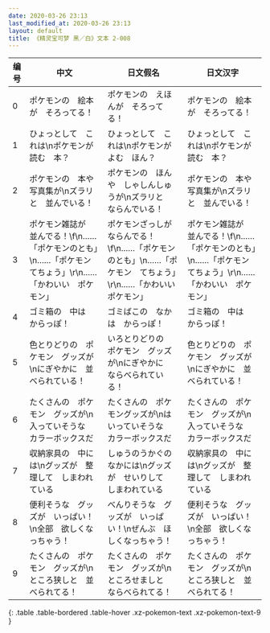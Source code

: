 ```yaml
---
date: 2020-03-26 23:13
last_modified_at: 2020-03-26 23:13
layout: default
title: 《精灵宝可梦 黑／白》文本 2-008
---
```

| 编号 | 中文 | 日文假名 | 日文汉字 |
| ---- | ---- | ---- | --- |
| 0 | ポケモンの　絵本が　そろってる！ | ポケモンの　えほんが　そろってる！ | ポケモンの　絵本が　そろってる！ |
| 1 | ひょっとして　これは\nポケモンが　読む　本？ | ひょっとして　これは\nポケモンが　よむ　ほん？ | ひょっとして　これは\nポケモンが　読む　本？ |
| 2 | ポケモンの　本や　写真集が\nズラリと　並んでいる！ | ポケモンの　ほんや　しゃしんしゅうが\nズラリと　ならんでいる！ | ポケモンの　本や　写真集が\nズラリと　並んでいる！ |
| 3 | ポケモン雑誌が　並んでる！\f\n……「ポケモンのとも」\n……「ポケモン　てちょう」\r\n……「かわいい　ポケモン」 | ポケモンざっしが　ならんでる！\f\n……「ポケモンのとも」\n……「ポケモン　てちょう」\r\n……「かわいい　ポケモン」 | ポケモン雑誌が　並んでる！\f\n……「ポケモンのとも」\n……「ポケモン　てちょう」\r\n……「かわいい　ポケモン」 |
| 4 | ゴミ箱の　中は　からっぽ！ | ゴミばこの　なかは　からっぽ！ | ゴミ箱の　中は　からっぽ！ |
| 5 | 色とりどりの　ポケモン　グッズが\nにぎやかに　並べられている！ | いろとりどりの　ポケモン　グッズが\nにぎやかに　ならべられている！ | 色とりどりの　ポケモン　グッズが\nにぎやかに　並べられている！ |
| 6 | たくさんの　ポケモン　グッズが\n入っていそうな　カラーボックスだ | たくさんの　ポケモングッズが\nはいっていそうな　カラーボックスだ | たくさんの　ポケモン　グッズが\n入っていそうな　カラーボックスだ |
| 7 | 収納家具の　中には\nグッズが　整理して　しまわれている | しゅうのうかぐの　なかには\nグッズが　せいりして　しまわれている | 収納家具の　中には\nグッズが　整理して　しまわれている |
| 8 | 便利そうな　グッズが　いっぱい！\n全部　欲しくなっちゃう！ | べんりそうな　グッズが　いっぱい！\nぜんぶ　ほしくなっちゃう！ | 便利そうな　グッズが　いっぱい！\n全部　欲しくなっちゃう！ |
| 9 | たくさんの　ポケモン　グッズが\nところ狭しと　並べられてる！ | たくさんの　ポケモン　グッズが\nところせましと　ならべられてる！ | たくさんの　ポケモン　グッズが\nところ狭しと　並べられてる！ |
{: .table .table-bordered .table-hover .xz-pokemon-text .xz-pokemon-text-9 }